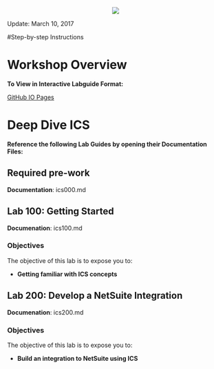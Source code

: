 <center>
<img src="https://cloudaccelerate.github.io/TTC-CommonContent/images/ttc-logo.png" />
</center> 

Update: March 10, 2017


#Step-by-step Instructions

# Workshop Overview

**To View in Interactive Labguide Format:**  

[GitHub IO Pages](https://rebrand.ly/ttcicslab)

# Deep Dive ICS

**Reference the following Lab Guides by opening their Documentation Files:**
## Required pre-work

**Documentation**: ics000.md

## Lab 100: Getting Started

**Documenation**: ics100.md

### Objectives
The objective of this lab is to expose you to:

- **Getting familiar with ICS concepts**

## Lab 200: Develop a NetSuite Integration

**Documenation**: ics200.md

### Objectives
The objective of this lab is to expose you to:

- **Build an integration to NetSuite using ICS**


